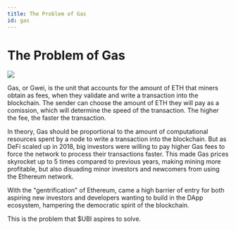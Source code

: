 ```yaml
---
title: The Problem of Gas
id: gas
---
```


# The Problem of Gas 

<img src="gas.svg" class="feat-img">

Gas, or Gwei, is the unit that accounts for the amount of ETH that miners obtain as fees, when they validate and write a transaction into the blockchain. The sender can choose the amount of ETH they will pay as a comission, which will determine the speed of the transaction. The higher the fee, the faster the transaction. 

In theory, Gas should be proportional to the amount of computational resources spent by a node to write a transaction into the blockchain. But as DeFi scaled up in 2018, big investors were willing to pay higher Gas fees to force the network to process their transactions faster. This made Gas prices skyrocket up to 5 times compared to previous years, making mining more profitable, but also disuading minor investors and newcomers from using the Ethereum network. 

With the "gentrification" of Ethereum, came a high barrier of entry for both aspiring new investors and developers wanting to build in the DApp ecosystem, hampering the democratic spirit of the blockchain. 

This is the problem that $UBI aspires to solve.
